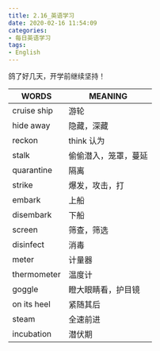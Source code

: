 ```yaml
---
title: 2.16_英语学习
date: 2020-02-16 11:54:09
categories: 
- 每日英语学习
tags:
- English
---
```


鸽了好几天，开学前继续坚持！

| WORDS       | MEANING              |
| ----------- | -------------------- |
| cruise ship | 游轮                 |
| hide away   | 隐藏，深藏           |
| reckon      | think 认为           |
| stalk       | 偷偷潜入，笼罩，蔓延 |
| quarantine  | 隔离                 |
| strike      | 爆发，攻击，打       |
| embark      | 上船                 |
| disembark   | 下船                 |
| screen      | 筛查，筛选           |
| disinfect   | 消毒                 |
| meter       | 计量器               |
| thermometer | 温度计               |
| goggle      | 瞪大眼睛看，护目镜   |
| on its heel | 紧随其后             |
| steam       | 全速前进             |
| incubation  | 潜伏期               |

